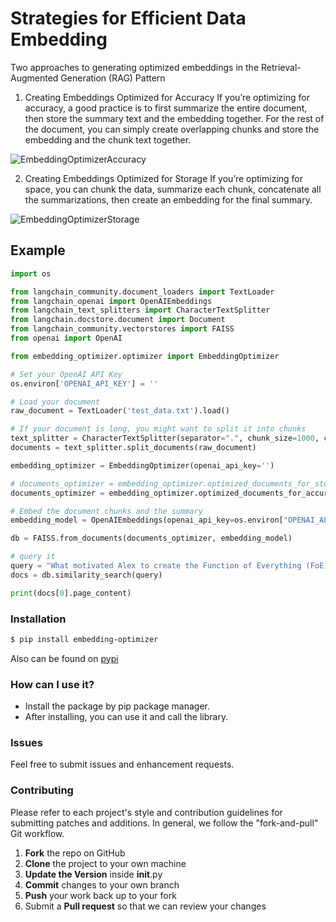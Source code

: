 # Strategies for Efficient Data Embedding
Two approaches to generating optimized embeddings in the Retrieval-Augmented Generation (RAG) Pattern

1) Creating Embeddings Optimized for Accuracy
  If you’re optimizing for accuracy, a good practice is to first summarize the entire document, then store the summary text and the embedding together. For the rest of the document, you can simply create overlapping chunks and store the embedding and the chunk text together.

![EmbeddingOptimizerAccuracy](https://raw.github.com/taherfattahi/embedding-optimizer/master/images/optimize-accuracy.webp
)

2) Creating Embeddings Optimized for Storage
  If you’re optimizing for space, you can chunk the data, summarize each chunk, concatenate all the summarizations, then create an embedding for the final summary.

![EmbeddingOptimizerStorage](https://raw.github.com/taherfattahi/embedding-optimizer/master/images/optimize-storage.webp
)


## Example
```python
import os

from langchain_community.document_loaders import TextLoader
from langchain_openai import OpenAIEmbeddings
from langchain_text_splitters import CharacterTextSplitter
from langchain.docstore.document import Document
from langchain_community.vectorstores import FAISS
from openai import OpenAI

from embedding_optimizer.optimizer import EmbeddingOptimizer

# Set your OpenAI API Key
os.environ['OPENAI_API_KEY'] = ''

# Load your document
raw_document = TextLoader('test_data.txt').load()

# If your document is long, you might want to split it into chunks
text_splitter = CharacterTextSplitter(separator=".", chunk_size=1000, chunk_overlap=0)
documents = text_splitter.split_documents(raw_document)

embedding_optimizer = EmbeddingOptimizer(openai_api_key='')

# documents_optimizer = embedding_optimizer.optimized_documents_for_storage(raw_document[0].page_content, documents)
documents_optimizer = embedding_optimizer.optimized_documents_for_accuracy(raw_document[0].page_content, documents)

# Embed the document chunks and the summary
embedding_model = OpenAIEmbeddings(openai_api_key=os.environ["OPENAI_API_KEY"])

db = FAISS.from_documents(documents_optimizer, embedding_model)

# query it
query = "What motivated Alex to create the Function of Everything (FoE)?"
docs = db.similarity_search(query)

print(docs[0].page_content)

```
### Installation

```sh
$ pip install embedding-optimizer
```
Also can be found on [pypi](https://pypi.org/project/embedding-optimizer)

### How can I use it?
  - Install the package by pip package manager.
  - After installing, you can use it and call the library.

### Issues
Feel free to submit issues and enhancement requests.

### Contributing
Please refer to each project's style and contribution guidelines for submitting patches and additions. In general, we follow the "fork-and-pull" Git workflow.

 1. **Fork** the repo on GitHub
 2. **Clone** the project to your own machine
 3. **Update the Version** inside __init__.py
 4. **Commit** changes to your own branch
 5. **Push** your work back up to your fork
 6. Submit a **Pull request** so that we can review your changes